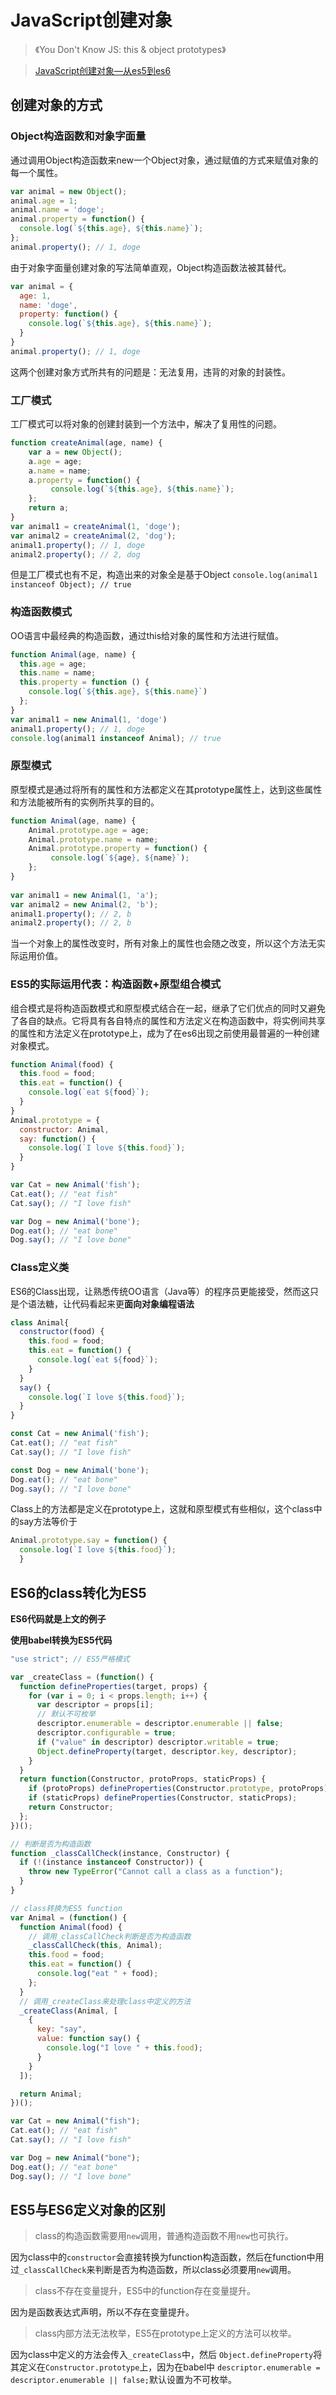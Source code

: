 # JavaScript创建对象
> 《You Don't Know JS: this & object prototypes》

> [JavaScript创建对象—从es5到es6](http://www.renfed.com/2017/08/07/js-oop-es52es6/)

## 创建对象的方式
### Object构造函数和对象字面量
通过调用Object构造函数来new一个Object对象，通过赋值的方式来赋值对象的每一个属性。

```javascript
var animal = new Object();
animal.age = 1;
animal.name = 'doge';
animal.property = function() {
  console.log(`${this.age}, ${this.name}`);
};
animal.property(); // 1, doge
```
由于对象字面量创建对象的写法简单直观，Object构造函数法被其替代。

```javascript
var animal = {
  age: 1,
  name: 'doge',
  property: function() {
    console.log(`${this.age}, ${this.name}`);
  }
}
animal.property(); // 1, doge
```
这两个创建对象方式所共有的问题是：无法复用，违背的对象的封装性。

### 工厂模式
工厂模式可以将对象的创建封装到一个方法中，解决了复用性的问题。

```javascript
function createAnimal(age, name) { 
    var a = new Object();
    a.age = age;
    a.name = name;
    a.property = function() {
         console.log(`${this.age}, ${this.name}`);
    };
    return a;
}
var animal1 = createAnimal(1, 'doge');
var animal2 = createAnimal(2, 'dog');
animal1.property(); // 1, doge
animal2.property(); // 2, dog
```
但是工厂模式也有不足，构造出来的对象全是基于Object
`console.log(animal1 instanceof Object); // true`

### 构造函数模式

OO语言中最经典的构造函数，通过this给对象的属性和方法进行赋值。

```javascript
function Animal(age, name) {
  this.age = age;
  this.name = name;
  this.property = function () {
    console.log(`${this.age}, ${this.name}`)
  };
}
var animal1 = new Animal(1, 'doge')
animal1.property(); // 1, doge
console.log(animal1 instanceof Animal); // true
```

### 原型模式
原型模式是通过将所有的属性和方法都定义在其prototype属性上，达到这些属性和方法能被所有的实例所共享的目的。

```javascript
function Animal(age, name) { 
    Animal.prototype.age = age;
    Animal.prototype.name = name;
    Animal.prototype.property = function() {
         console.log(`${age}, ${name}`);
    };
}
 
var animal1 = new Animal(1, 'a');
var animal2 = new Animal(2, 'b');
animal1.property(); // 2, b
animal2.property(); // 2, b
```

当一个对象上的属性改变时，所有对象上的属性也会随之改变，所以这个方法无实际运用价值。

### ES5的实际运用代表：构造函数+原型组合模式

组合模式是将构造函数模式和原型模式结合在一起，继承了它们优点的同时又避免了各自的缺点。它将具有各自特点的属性和方法定义在构造函数中，将实例间共享的属性和方法定义在prototype上，成为了在es6出现之前使用最普遍的一种创建对象模式。

```javascript
function Animal(food) {
  this.food = food;
  this.eat = function() {
    console.log(`eat ${food}`);
  }
}
Animal.prototype = {
  constructor: Animal,
  say: function() {
    console.log(`I love ${this.food}`);
  }
}

var Cat = new Animal('fish');
Cat.eat(); // "eat fish"
Cat.say(); // "I love fish"

var Dog = new Animal('bone');
Dog.eat(); // "eat bone"
Dog.say(); // "I love bone"
```
### Class定义类
ES6的Class出现，让熟悉传统OO语言（Java等）的程序员更能接受，然而这只是个语法糖，让代码看起来更**面向对象编程语法**

```javascript
class Animal{
  constructor(food) {
    this.food = food;
    this.eat = function() {
      console.log(`eat ${food}`);
    }
  }
  say() {
    console.log(`I love ${this.food}`);
  }
}

const Cat = new Animal('fish');
Cat.eat(); // "eat fish"
Cat.say(); // "I love fish"

const Dog = new Animal('bone');
Dog.eat(); // "eat bone"
Dog.say(); // "I love bone"
```

Class上的方法都是定义在prototype上，这就和原型模式有些相似，这个class中的say方法等价于

```javascript
Animal.prototype.say = function() {
  console.log(`I love ${this.food}`);
  }
```

## ES6的class转化为ES5

**ES6代码就是上文的例子**

**使用babel转换为ES5代码**

```javascript
"use strict"; // ES5严格模式

var _createClass = (function() {
  function defineProperties(target, props) {
    for (var i = 0; i < props.length; i++) {
      var descriptor = props[i];
      // 默认不可枚举
      descriptor.enumerable = descriptor.enumerable || false;
      descriptor.configurable = true;
      if ("value" in descriptor) descriptor.writable = true;
      Object.defineProperty(target, descriptor.key, descriptor);
    }
  }
  return function(Constructor, protoProps, staticProps) {
    if (protoProps) defineProperties(Constructor.prototype, protoProps);
    if (staticProps) defineProperties(Constructor, staticProps);
    return Constructor;
  };
})();

// 判断是否为构造函数
function _classCallCheck(instance, Constructor) {
  if (!(instance instanceof Constructor)) {
    throw new TypeError("Cannot call a class as a function");
  }
}

// class转换为ES5 function
var Animal = (function() {
  function Animal(food) {
    // 调用_classCallCheck判断是否为构造函数
    _classCallCheck(this, Animal);
    this.food = food;
    this.eat = function() {
      console.log("eat " + food);
    };
  }
  // 调用_createClass来处理class中定义的方法
  _createClass(Animal, [
    {
      key: "say",
      value: function say() {
        console.log("I love " + this.food);
      }
    }
  ]);

  return Animal;
})();

var Cat = new Animal("fish");
Cat.eat(); // "eat fish"
Cat.say(); // "I love fish"

var Dog = new Animal("bone");
Dog.eat(); // "eat bone"
Dog.say(); // "I love bone"
```

## ES5与ES6定义对象的区别
>  class的构造函数需要用`new`调用，普通构造函数不用`new`也可执行。

因为class中的`constructor`会直接转换为function构造函数，然后在function中用过`_classCallCheck`来判断是否为构造函数，所以class必须要用`new`调用。

>  class不存在变量提升，ES5中的function存在变量提升。

因为是函数表达式声明，所以不存在变量提升。

>  class内部方法无法枚举，ES5在prototype上定义的方法可以枚举。

因为class中定义的方法会传入`_createClass`中，然后 `Object.defineProperty`将其定义在`Constructor.prototype`上，因为在babel中
`descriptor.enumerable = descriptor.enumerable || false;`默认设置为不可枚举。